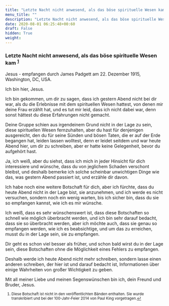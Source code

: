 ```yaml
---
title: "Letzte Nacht nicht anwesend, als das böse spirituelle Wesen kam"
menu_title: ""
description: "Letzte Nacht nicht anwesend, als das böse spirituelle Wesen kam"
date: 2020-08-01 06:25:48+00:60
draft: False
hidden: True
weight:
---
```

### Letzte Nacht nicht anwesend, als das böse spirituelle Wesen kam <sup id="a1">[1](#f1)</sup>

Jesus - empfangen durch James Padgett am 22. Dezember 1915, Washington, DC, USA.

Ich bin hier, Jesus.

Ich bin gekommen, um dir zu sagen, dass ich gestern Abend nicht bei dir war, als du die Erlebnisse mit dem spirituellen Wesen hattest, von denen mir deine Frau erzählt hat, und es tut mir leid, dass ich nicht dabei war, denn sonst hättest du diese Erfahrungen nicht gemacht.

Deine Gruppe schien aus irgendeinem Grund nicht in der Lage zu sein, diese spirituellen Wesen fernzuhalten, aber du hast für denjenigen ausgereicht, den du für seine Sünden und bösen Taten, die er auf der Erde begangen hat, leiden lassen wolltest, denn er leidet seitdem und war heute Abend hier, um dir zu schreiben, aber er hatte keine Gelegenheit, bevor du aufgehört hast.

Ja, ich weiß, aber du siehst, dass ich mich in jeder Hinsicht für dich interessiere und wünsche, dass du von jeglichem Schaden verschont bleibst, und deshalb bemerke ich solche scheinbar unwichtigen Dinge wie das, was gestern Abend passiert ist, und erzähle dir davon.

Ich habe noch eine weitere Botschaft für dich, aber ich fürchte, dass du heute Abend nicht in der Lage bist, sie anzunehmen, und ich werde es nicht versuchen, sondern noch ein wenig warten, bis ich sicher bin, dass du sie so empfangen kannst, wie ich es mir wünsche.

Ich weiß, dass es sehr wünschenswert ist, dass diese Botschaften so schnell wie möglich überbracht werden, und ich bin sehr darauf bedacht, dass sie so überbracht werden, aber ich möchte auch, dass sie genau so empfangen werden, wie ich es beabsichtige, und um das zu erreichen, musst du in der Lage sein, sie zu empfangen.

Dir geht es schon viel besser als früher, und schon bald wirst du in der Lage sein, diese Botschaften ohne die Möglichkeit eines Fehlers zu empfangen.

Deshalb werde ich heute Abend nicht mehr schreiben, sondern lasse einen anderen schreiben, der hier ist und darauf bedacht ist, Informationen über einige Wahrheiten von großer Wichtigkeit zu geben.

Mit all meiner Liebe und meinen Segenswünschen bin ich, dein Freund und Bruder, Jesus.
<small>

1. <large id="f1"> Diese Botschaft ist nicht in den veröffentlichten Bänden enthalten. Sie wurde transkribiert und bei der 100-Jahr-Feier 2014 von Paul King vorgetragen.[↩](#a1)

